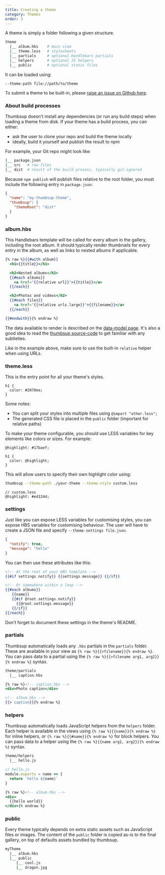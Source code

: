 ```yaml
---
title: Creating a theme
category: Themes
order: 3
---
```


A theme is simply a folder following a given structure.

```bash
theme
  |__ album.hbs    # main view
  |__ theme.less   # stylesheets
  |__ partials     # optional Handlebars partials
  |__ helpers      # optional JS helpers
  |__ public       # optional static files
```

It can be loaded using:

```
--theme-path file://path/to/theme
```

To submit a theme to be built-in, please [raise an issue on Github here](https://github.com/thumbsup/thumbsup).

### About build processes

Thumbsup doesn't install any dependencies (or run any build steps) when loading a theme from disk. If your theme has a build process, you can either:
- ask the user to clone your repo and build the theme locally
- ideally, build it yourself and publish the result to npm

For example, your Git repo might look like:

```bash
|__ package.json
|__ src   # raw files
|__ dist  # result of the build process, typically git-ignored
```

Because `npm publish` will publish files relative to the root folder, you must include the following entry in `package.json`:

```json
{
  "name": "my-thumbsup-theme",
  "thumbsup": {
    "themeRoot": "dist"
  }
}
```

### album.hbs

This Handlebars template will be called for every album in the gallery, including the root album.
It should typically render thumbnails for every entry in the album, as well as links to nested albums if applicable.

```hbs
{% raw %}{{#with album}}
  <h1>{{title}}</h1>

  <h2>Nested albums</h2>
  {{#each albums}}
    <a href="{{relative url}}">{{title}}</a>
  {{/each}}

  <h2>Photos and videos</h2>
  {{#each files}}
    <a href="{{relative urls.large}}">{{filename}}</a>
  {{/each}}

{{#endwith}}{% endraw %}
```

The data available to render is described on the [data-model page](../data-model/).
It's also a good idea to read the [thumbsup source-code](https://github.com/thumbsup/thumbsup) to get familiar with any subtleties.

Like in the example above, make sure to use the built-in `relative` helper when using URLs.

### theme.less

This is the entry point for all your theme's styles.

```less
h1 {
  color: #2070ee;
}
```

Some notes:

- You can split your styles into multiple files using `@import "other.less";`
- The generated CSS file is placed in the `public` folder (important for relative paths)

To make your theme configurable, you should use LESS variables for key elements like colors or sizes.
For example:

```less
@highlight: #17baef;

h1 {
  color: @highlight;
}
```

This will allow users to specify their own highlight color using:

```bash
thumbsup --theme-path ./your-theme --theme-style custom.less
```

```less
// custom.less
@highlight: #ed124d;
```

### settings

Just like you can expose LESS variables for customising styles, you can expose HBS variables for customising behaviour.
The user will have to create a JSON file and specify `--theme-settings file.json`.

```json
{
  "notify": true,
  "message": "hello"
}
```

You can then use these attributes like this:

```hbs
<!-- At the root of your HBS template -->
{{#if settings.notify}} {{settings.message}} {{/if}}

<!-- Or somewhere within a loop -->
{{#each albums}}
   {{name}}
   {{#if @root.settings.notify}}
     {{@root.settings.message}}
   {{/if}}
{{/each}}
```

Don't forget to document these settings in the theme's README.

### partials

Thumbsup automatically loads any `.hbs` partials in the `partials` folder.
These are available in your view as `{% raw %}{{>filename}}{% endraw %}`.
You can pass data to a partial using the `{% raw %}{{>filename arg1, arg2}}{% endraw %}` syntax.

```bash
theme/partials
  |__ caption.hbs
```

```hbs
{% raw %}<!-- caption.hbs -->
<div>Photo caption</div>
```

```hbs
<!-- album.hbs -->
{{> caption}}{% endraw %}
```

### helpers

Thumbsup automatically loads JavaScript helpers from the `helpers` folder.
Each helper is available in the views using `{% raw %}{{name}}{% endraw %}`
for inline helpers, or `{% raw %}{{#name}}{% endraw %}` for block helpers.
You can pass data to a helper using the `{% raw %}{{name arg1, arg2}}{% endraw %}` syntax.

```bash
theme/helpers
  |__ hello.js
```

```js
// hello.js
module.exports = name => {
  return `hello ${name}`
}
```

```hbs
{% raw %}<!-- album.hbs -->
<div>
  {{hello world}}
</div>{% endraw %}
```

### public

Every theme typically depends on extra static assets such as JavaScript files or images. The content of the `public` folder is copied as-is to the final gallery, on top of defaults assets bundled by thumbsup.

```bash
myTheme
  |__ album.hbs
  |__ public
     |__ cool.js
     |__ dragon.jpg
```

